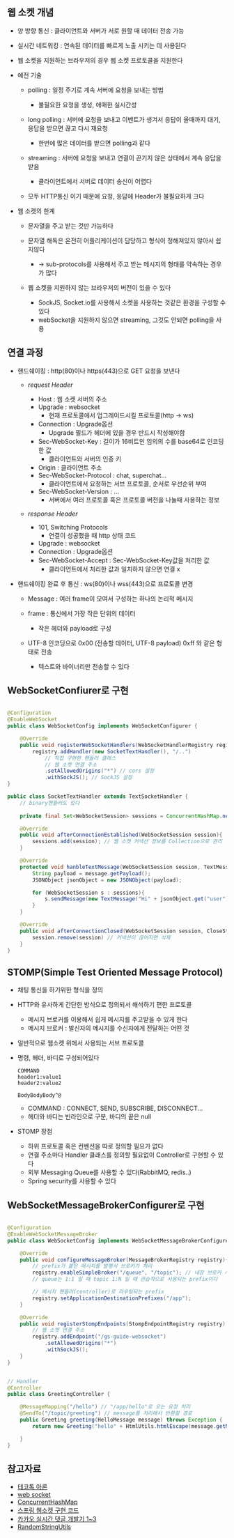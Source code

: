 ## 웹 소켓 개념
- 양 방향 통신 : 클라이언트와 서버가 서로 원할 때 데이터 전송 가능
- 실시간 네트워킹 : 연속된 데이터를 빠르게 노출 시키는 데 사용된다
- 웹 소켓을 지원하는 브라우저의 경우 웹 소켓 프로토콜을 지원한다
 
- 예전 기술
    - polling : 일정 주기로 계속 서버에 요청을 보내는 방법
        - 불필요한 요청을 생성, 애매한 실시간성
    - long polling : 서버에 요청을 보내고 이벤트가 생겨서 응답이 올때까지 대기, 응답을 받으면 끊고 다시 재요청
        - 한번에 많은 데이터를 받으면 polling과 같다
    - streaming : 서버에 요청을 보내고 연결이 끈기지 않은 상태에서 계속 응답을 받음
        - 클라이언트에서 서버로 데이터 송신이 어렵다

    - 모두 HTTP통신 이기 때문에 요청, 응답에 Header가 불필요하게 크다


- 웹 소켓의 한계
    - 문자열을 주고 받는 것만 가능하다
    - 문자열 해독은 온전히 어플리케이션이 담당하고 형식이 정해져있지 않아서 쉽지않다
        - -> sub-protocols를 사용해서 주고 받는 메시지의 형태를 약속하는 경우가 많다

    - 웹 소켓을 지원하지 않는 브라우저의 버전이 있을 수 있다
        - SockJS, Socket.io를 사용해서 소켓을 사용하는 것같은 환경을 구성할 수 있다
        - webSocket을 지원하지 않으면 streaming, 그것도 안되면 polling을 사용
## 연결 과정
- 핸드쉐이킹 : http(80)이나 https(443)으로 GET 요청을 보낸다
    - *request Header*
        - Host : 웹 소켓 서버의 주소
        - Upgrade : websocket 
            - 현재 프로토콜에서 업그레이드시킬 프로토콜(http -> ws)
        - Connection : Upgrade옵션
            - Upgrade 필드가 헤더에 있을 경우 반드시 작성해야함
        - Sec-WebSocket-Key : 길이가 16비트인 임의의 수를 base64로 인코딩한 값
            - 클라이언트와 서버의 인증 키
        - Origin : 클라이언트 주소
        - Sec-WebSocket-Protocol : chat, superchat...
            - 클라이언트에서 요청하는 서브 프로토콜, 순서로 우선순위 부여
        - Sec-WebSocket-Version : ...
            - 서버에서 여러 프로토콜 혹은 프로토콜 버전을 나눌때 사용하는 정보
    
    - *response Header*
        - 101, Switching Protocols 
            - 연결이 성공했을 때 http 상태 코드
        - Upgrade : websocket 
        - Connection : Upgrade옵션
        - Sec-WebSocket-Accept : Sec-WebSocket-Key값을 처리한 값
            - 클라이언트에서 처리한 값과 일치하지 않으면 연결 x

- 핸드쉐이킹 완료 후 통신 : ws(80)이나 wss(443)으로 프로토콜 변경
    - Message : 여러 frame이 모여서 구성하는 하나의 논리적 메시지
    - frame : 통신에서 가장 작은 단위의 데이터
        - 작은 헤더와 payload로 구성
    
    - UTF-8 인코딩으로 0x00 (전송할 데이터, UTF-8 payload) 0xff 와 같은 형태로 전송
        - 텍스트와 바이너리만 전송할 수 있다

## WebSocketConfiurer로 구현
```java

@Configuration
@EnableWebSocket
public class WebSocketConfig implements WebSocketConfigurer {

    @Override
    public void registerWebSocketHandlers(WebSocketHandlerRegistry registry) {
        registry.addHandler(new SocketTextHandler(), "/..")
            // 직접 구현한 핸들러 클래스
            // 웹 소켓 연결 주소
            .setAllowedOrigins("*") // cors 설정
            .withSockJS(); // SockJS 설정
}

public class SocketTextHandler extends TextSocketHandler {
    // binary핸들러도 있다
    
    private final Set<WebSocketSession> sessions = ConcurrentHashMap.newKeySet();

    @Override
    public void afterConnectionEstablished(WebSocketSession session){
        sessions.add(session); // 웹 소켓 커넥션 정보를 Collection으로 관리
    }

    @Override
    protected void hanbleTextMessage(WebSocketSession session, TextMessage message) throws Exception{
        String payload = message.getPayload();
        JSONObject jsonObject = new JSONObject(payload);

        for (WebSocketSession s : sessions){
            s.sendMessage(new TextMessage("Hi" + jsonObject.get("user") + "! How may I help you?"));
        }
    }

    @Override
    public void afterConnectionClosed(WebSocketSession session, CloseStatus status) throw Exception {
        session.remove(session) // 커넥션이 끊어지면 삭제
    }
}

```

## STOMP(Simple Test Oriented Message Protocol)
- 채팅 통신을 하기위한 형식을 정의
- HTTP와 유사하게 간단한 방식으로 정의되서 해석하기 편한 프로토콜
    - 메시지 브로커를 이용해서 쉽게 메시지를 주고받을 수 있게 한다
    - 메시지 브로커 : 발신자의 메시지를 수신자에게 전달하는 어떤 것
- 일반적으로 웹소켓 위에서 사용되는 서브 프로토콜


- 명령, 헤더, 바디로 구성되어있다
    ```
    COMMAND 
    header1:value1
    header2:value2

    BodyBodyBody^@
    ```
    - COMMAND : CONNECT, SEND, SUBSCRIBE, DISCONNECT...
    - 헤더와 바디는 빈라인으로 구분, 바디의 끝은 null

- STOMP 장점
    - 하위 프로토콜 혹은 컨벤션을 따로 정의할 필요가 없다
    - 연결 주소마다 Handler 클래스를 정의할 필요없이 Controller로 구현할 수 있다
    - 외부 Messaging Queue를 사용할 수 있다(RabbitMQ, redis..)
    - Spring security를 사용할 수 있다

## WebSocketMessageBrokerConfigurer로 구현
```java

@Configuration
@EnableWebSocketMessageBroker
public class WebSocketConfig implements WebSocketMessageBrokerConfigurer {

    @Override
    public void configureMessageBroker(MessageBrokerRegistry registry){
        // prefix가 붙은 메시지를 발행시 브로커가 처리
        registry.enableSimpleBroker("/queue", "/topic"); // 내장 브로커 사용
        // queue는 1:1 일 때 topic 1:N 일 때 관습적으로 사용되는 prefix이다

        // 메시지 핸들러(controller)로 라우팅되는 prefix
        registry.setApplicationDestinationPrefixes("/app");
    }

    @Override
    public void registerStompEndpoints(StompEndpointRegistry registry) {
        // 웹 소켓 연결 주소 
        registry.addEndpoint("/gs-guide-websocket")
            .setAllowedOrigins("*")
            .withSockJS();
    }
}


// Handler
@Controller
public class GreetingController {

    @MessageMapping("/hello") // "/app/hello"로 오는 요청 처리
    @SendTo("/topic/greeting") // message를 처리해서 반환할 경로
    public Greeting greeting(HelloMessage message) throws Exception {
        return new Greeting("hello" + HtmlUtils.htmlEscape(message.getName()))

    }
}

```




## 참고자료
- [테코톡 아론](https://www.youtube.com/watch?v=rvss-_t6gzg)
- [web socket](https://dev-gorany.tistory.com/3)
- [ConcurrentHashMap](https://devlog-wjdrbs96.tistory.com/269)
- [스프링 웹소켓 구현 코드](https://github.com/Java-Techie-jt/Spring-Boot-WebSocket)
- [카카오 실시간 댓글 개발기 1~3](https://tech.kakao.com/2020/06/08/websocket-part1/)
- [RandomStringUtils](https://computer-science-student.tistory.com/526)
